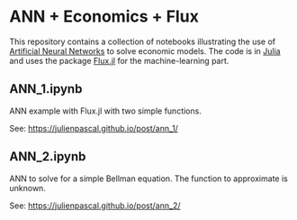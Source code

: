 # ANN + Economics + Flux

This repository contains a collection of notebooks illustrating the use of
[Artificial Neural Networks](https://en.wikipedia.org/wiki/Artificial_neural_network) to solve economic models. The code is in [Julia](https://www.google.com/search?channel=fs&client=ubuntu&q=julia)
and uses the package [Flux.jl](https://fluxml.ai/Flux.jl/stable/) for the machine-learning part.

## ANN_1.ipynb

ANN example with Flux.jl with two simple functions.

See: https://julienpascal.github.io/post/ann_1/


## ANN_2.ipynb

ANN to solve for a simple Bellman equation. The function to approximate is unknown.

See: https://julienpascal.github.io/post/ann_2/
